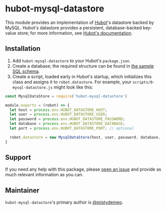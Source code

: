 # hubot-mysql-datastore

This module provides an implementation of [Hubot](https://hubot.github.com)'s datastore backed by MySQL. Hubot's datastore provides a persistent, database-backed key-value store; for more information, see [Hubot's documentation](https://hubot.github.com/docs/).

## Installation

1. Add `hubot-mysql-datastore` to your Hubot's `package.json`.
2. Create a database; the required structure can be found in [the sample SQL schema](db/structure.sql).
3. Create a script, loaded early in Hubot's startup, which initializes this class and assigns it to `robot.datastore`. For example, your `scripts/0-mysql-datastore.js` might look like this:

```js
const MysqlDataStore = require('hubot-mysql-datastore')

module.exports = (robot) => {
  let host = process.env.HUBOT_DATASTORE_HOST;
  let user = process.env.HUBOT_DATASTORE_USER;
  let password = process.env.HUBOT_DATASTORE_PASSWORD;
  let database = process.env.HUBOT_DATASTORE_DATABASE;
  let port = process.env.HUBOT_DATASTORE_PORT; // optional

  robot.datastore = new MysqlDataStore(host, user, password, database, "utf8mb4", port);
}
```

## Support

If you need any help with this package, please [open an issue](https://github.com/github/hubot-mysql-datastore/issues/new) and provide as much relevant information as you can.

## Maintainer

`hubot-mysql-datastore`'s primary author is [@mistydemeo](https://github.com/mistydemeo).

